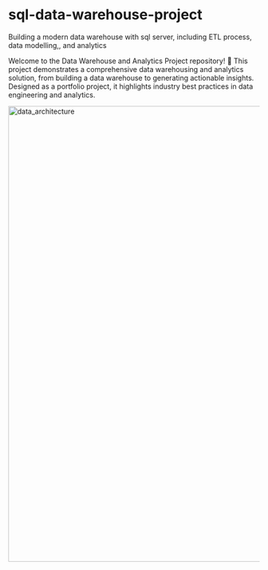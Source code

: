 # sql-data-warehouse-project
Building a modern data warehouse with sql server, including ETL process, data modelling,, and analytics

Welcome to the Data Warehouse and Analytics Project repository! 🚀
This project demonstrates a comprehensive data warehousing and analytics solution, from building a data warehouse to generating actionable insights. Designed as a portfolio project, it highlights industry best practices in data engineering and analytics.

<img width="1544" height="912" alt="data_architecture" src="https://github.com/user-attachments/assets/908cb553-9615-4195-b244-dd606a070440" />
